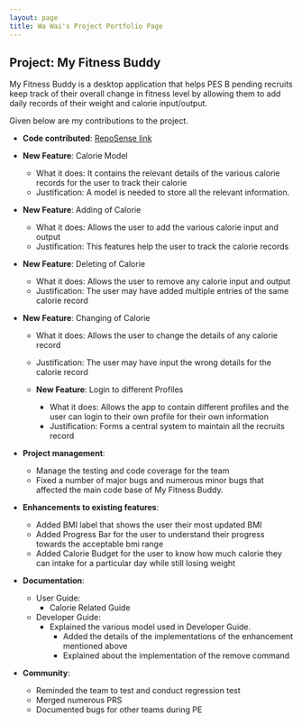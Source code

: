 ```yaml
---
layout: page
title: Wa Wai's Project Portfolio Page
---
```


## Project: My Fitness Buddy

My Fitness Buddy is a desktop application that helps PES B pending recruits keep track of their
overall change in fitness level by allowing them to add daily records of their weight and calorie input/output.  

Given below are my contributions to the project.
* **Code contributed**: [RepoSense link](https://nus-cs2103-ay2021s1.github.io/tp-dashboard/#breakdown=true&search=wayne987)
* **New Feature**: Calorie Model
  * What it does: It contains the relevant details of the various calorie records for the user to track their calorie
  * Justification: A model is needed to store all the relevant information.

* **New Feature**: Adding of Calorie
  * What it does: Allows the user to add the various calorie input and output
  * Justification: This features help the user to track the calorie records
  
* **New Feature**: Deleting of Calorie
  * What it does: Allows the user to remove any calorie input and output
  * Justification: The user may have added multiple entries of the same calorie record

* **New Feature**: Changing of Calorie
  * What it does: Allows the user to change the details of any calorie record
  * Justification: The user may have input the wrong details for the calorie record
  
  * **New Feature**: Login to different Profiles
    * What it does: Allows the app to contain different profiles and the user can login to their own profile for their own information
    * Justification: Forms a central system to maintain all the recruits record

* **Project management**:
  * Manage the testing and code coverage for the team
  * Fixed a number of major bugs and numerous minor bugs
  that affected the main code base of My Fitness Buddy.
  
* **Enhancements to existing features**:
  * Added BMI label that shows the user their most updated BMI
  * Added Progress Bar for the user to understand their progress towards the acceptable bmi range
  * Added Calorie Budget for the user to know how much calorie they can intake for a particular day while still losing weight
  
* **Documentation**:
  * User Guide:
    * Calorie Related Guide
  * Developer Guide:
    * Explained the various model used in Developer Guide.
      * Added the details of the implementations of the enhancement mentioned above
       * Explained about the implementation of the remove command
    
* **Community**:
  * Reminded the team to test and conduct regression test
  * Merged numerous PRS
  * Documented bugs for other teams during PE

